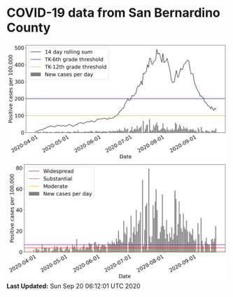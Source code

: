 # COVID-19 data from San Bernardino County
![image1](plots/graph.png)
![image2](plots/classification.png)
**Last Updated:** Sun Sep 20 06:12:01 UTC 2020